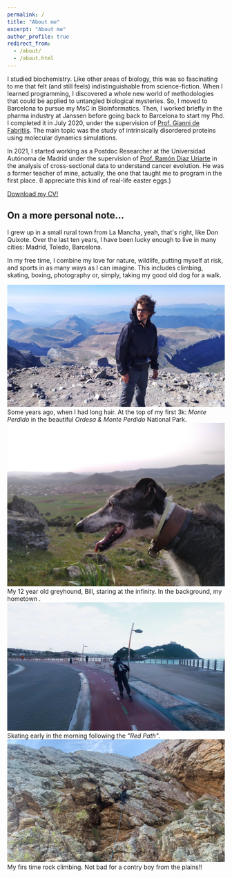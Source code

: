 ```yaml
---
permalink: /
title: "About me"
excerpt: "About me"
author_profile: true
redirect_from: 
  - /about/
  - /about.html
---
```

I studied biochemistry. Like other areas of biology, this was so fascinating to me that felt (and still feels) indistinguishable from science-fiction. When I learned programming, I discovered a whole new world of methodologies that could be applied to untangled biological mysteries.  So, I moved to Barcelona to pursue my MsC in Bioinformatics. Then, I worked briefly in the pharma industry at Janssen before going back to Barcelona to start my Phd. I completed it in July 2020, under the supervision of [Prof. Gianni de Fabritiis](https://scholar.google.com/citations?user=-_kX4kMAAAAJ&hl=en). The main topic was the study of intrinsically disordered proteins using molecular dynamics simulations. 

In 2021, I started working as a Postdoc Researcher at the Universidad Autónoma de Madrid under the supervision of [Prof. Ramón Diaz Uriarte](https://scholar.google.es/citations?hl=es&user=qO6_YMgAAAAJ&view_op=list_works&sortby=pubdate) in the analysis of cross-sectional data to understand cancer evolution. He was a former teacher of mine, actually, the one that taught me to program in the first place. (I appreciate this kind of real-life easter eggs.) 

[Download my CV!](/files/CV.pdf)

On a more personal note...
------

I grew up in a small rural town from La Mancha, yeah, that's right, like Don Quixote. Over the last ten years, I have been lucky enough to live in many cities: Madrid, Toledo, Barcelona. 

In my free time, I combine my love for nature, wildlife, putting myself at risk, and sports in as many ways as I can imagine. This includes climbing, skating, boxing, photography or, simply, taking my good old dog for a walk. 


![Editing a markdown file for a talk](/images/bio2.jpg)
Some years ago, when I had long hair. At the top of my first 3k: *Monte Perdido* in the beautiful *Ordesa & Monte Perdido* National Park.
![Editing a markdown file for a talk](/images/bio3.jpg)
My 12 year old greyhound, Bill, staring at the infinity. In the background, my hometown .
![Editing a markdown file for a talk](/images/bio1.jpg)
Skating early in the morning following the *"Red Path"*.
![Editing a markdown file for a talk](/images/bio4.jpg)
My firs time rock climbing. Not bad for a contry boy from the plains!!